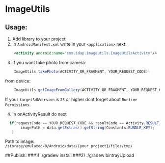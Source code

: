# ImageUtils

## Usage:
1. Add library to your project
2. In `AndroidManifest.xml` write in your `<application>` next:

 ```xml
     <activity android:name="com.idap.imageutils.ImageUtilsActivity"/>
 ```
 
3. If you want take photo from camera:

 ```java
     ImageUtils.takePhoto(ACTIVITY_OR_FRAGMENT, YOUR_REQUEST_CODE);
 ```
 from device:
 ```java
     ImageUtils.getImageFromGallery(ACTIVITY_OR_FRAGMENT, YOUR_REQUEST_CODE);
 ```
 If your `targetSdkVersion` is `23` or higher dont forget about `Runtime Permissions`.

4. In onActivityResult do next

 ```java
   if(requestCode == YOUR_REQUEST_CODE && resultCode == Activity.RESULT_OK){
        imagePath = data.getExtras().getString(Constants.BUNDLE_KEY);
    }
 ```
 Path to image: `/storage/emulated/0/Android/data/{your_project}/files/tmp/`

##Publish:
###1) ./gradew install
###2) ./gradew bintrayUpload
